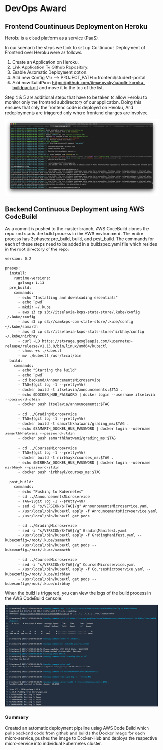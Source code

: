 # DevOps Award

## Frontend Countinuous Deployment on Heroku

Heroku is a cloud platform as a service (PaaS).

In our scenario the steps we took to set up Continuous Deployment of Frontend over Heroku were as follows.

1. Create an Application on Heroku.
2. Link Application To Github Repository.
3. Enable Automatic Deployment option.
4. Add new Config Var --> PROJECT_PATH = frontend/student-portal 
5. Add new BuildPack https://github.com/timanovsky/subdir-heroku-buildpack.git and move it to the top of the list.


Step 4 & 5 are additional steps that have to be taken to allow Heroku to monitor only the frontend subdirectory of our application. Doing this ensures that only the frontend code is deployed on Heroku, And redeployments are triggered only where frontend changes are involved.

![heroku-console.png](./heroku-console.png)

## Backend Continuous Deployment using AWS CodeBuild

As a commit is pushed to the master branch, AWS CodeBuild clones the repo and starts the build process in the AWS environment. The entire process has 3 phases: pre_build, build, and post_build. The commands for each of these steps need to be added in a buildspec.yaml file which resides in the root directory of the repo:

```
version: 0.2

phases:
  install:
    runtime-versions:
      golang: 1.13
  pre_build:
    commands:
      - echo "Installing and downloading essentials"
      - echo `pwd`
      - mkdir ~/.kube
      - aws s3 cp s3://itselavia-kops-state-store/.kube/config ~/.kube/config
      - aws s3 cp s3://samkops-com-state-store/.kube/config ~/.kube/samarth
      - aws s3 cp s3://itselavia-kops-state-store/nirbhay/config ~/.kube/nirbhay
      - curl -LO https://storage.googleapis.com/kubernetes-release/release/v1.16.0/bin/linux/amd64/kubectl
      - chmod +x ./kubectl
      - mv ./kubectl /usr/local/bin
  build:
    commands:
      - echo "Starting the build"
      - echo `pwd`
      - cd backend/AnnouncementsMicroservice
      - TAG=$(git log -1 --pretty=%h)
      - docker build -t itselavia/announcements:$TAG .
      - echo $DOCKER_HUB_PASSWORD | docker login --username itselavia --password-stdin
      - docker push itselavia/announcements:$TAG

      - cd ../GradingMicroservice
      - TAG=$(git log -1 --pretty=%h)
      - docker build -t samarthkhatwani/grading_ms:$TAG .
      - echo $SAMARTH_DOCKER_HUB_PASSWORD | docker login --username samarthkhatwani --password-stdin
      - docker push samarthkhatwani/grading_ms:$TAG

      - cd ../CoursesMicroservice
      - TAG=$(git log -1 --pretty=%h)
      - docker build -t nirbhayk/courses_ms:$TAG .
      - echo $NIRBHAY_DOCKER_HUB_PASSWORD | docker login --username nirbhayk --password-stdin
      - docker push nirbhayk/courses_ms:$TAG

  post_build:
    commands:
      - echo "Pushing to Kubernetes"
      - cd ../AnnouncementsMicroservice
      - TAG=$(git log -1 --pretty=%h)
      - sed -i "s/VERSION/${TAG}/g" AnnouncementsMicroservice.yaml
      - /usr/local/bin/kubectl apply -f AnnouncementsMicroservice.yaml
      - /usr/local/bin/kubectl get pods

      - cd ../GradingMicroservice
      - sed -i "s/VERSION/${TAG}/g" GradingManifest.yaml
      - /usr/local/bin/kubectl apply -f GradingManifest.yaml --kubeconfig=/root/.kube/samarth
      - /usr/local/bin/kubectl get pods --kubeconfig=/root/.kube/samarth

      - cd ../CoursesMicroservice
      - sed -i "s/VERSION/${TAG}/g" CoursesMicroservice.yaml
      - /usr/local/bin/kubectl apply -f CoursesMicroservice.yaml --kubeconfig=/root/.kube/nirbhay
      - /usr/local/bin/kubectl get pods --kubeconfig=/root/.kube/nirbhay
```

When the build is triggered, you can view the logs of the build process in the AWS CodeBuild console:

![codebuild-logs.png](./codebuild-logs.png)


### Summary
Created an automatic deployment pipeline using AWS Code Build which pulls backend code from github and builds the Docker image for each micro-service, pushes the image to Docker-Hub and deploys the respective micro-service into individual Kubernetes cluster.

